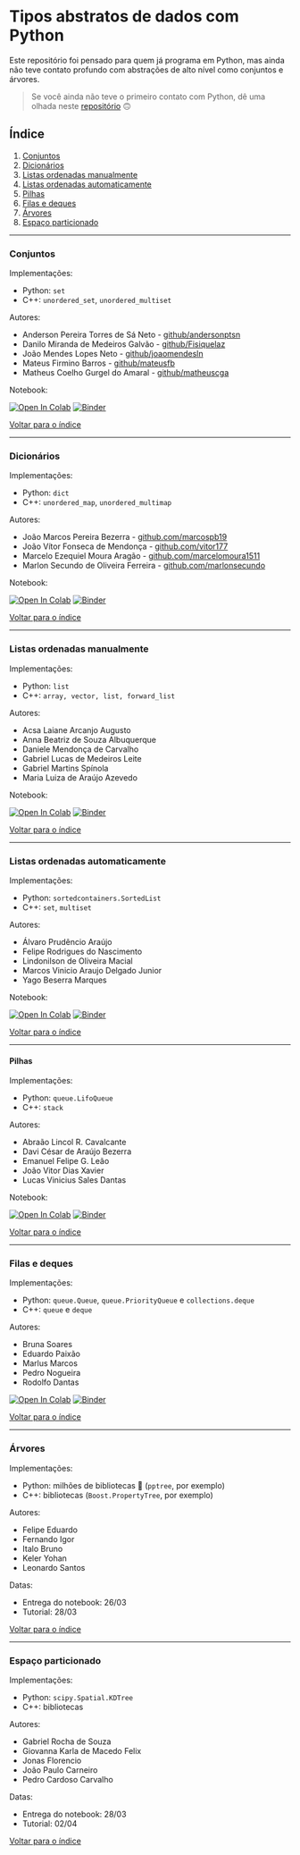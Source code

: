 # Tipos abstratos de dados com Python

Este repositório foi pensado para quem já programa em Python, mas ainda não teve contato profundo com abstrações de alto nível como conjuntos e árvores.

> Se você ainda não teve o primeiro contato com Python, dê uma olhada neste [repositório](https://github.com/leobezerra/python-zero) 🙃

## Índice

1. [Conjuntos](#conjuntos)
2. [Dicionários](#dicionários)
3. [Listas ordenadas manualmente](#listas-ordenadas-manualmente)
4. [Listas ordenadas automaticamente](#listas-ordenadas-automaticamente)
5. [Pilhas](#pilhas)
6. [Filas e deques](#filas-e-deques)
7. [Árvores](#árvores)
8. [Espaço particionado](#espaço-particionado)

---

### Conjuntos

Implementações:
- Python: `set`
- C++: `unordered_set`, `unordered_multiset`

Autores:
- Anderson Pereira Torres de Sá Neto - [github/andersonptsn](https://github.com/andersonptsn)
- Danilo Miranda de Medeiros Galvão - [github/Fisiquelaz](https://github.com/Fisiquelaz)
- João Mendes Lopes Neto - [github/joaomendesln](https://github.com/joaomendesln)
- Mateus Firmino Barros - [github/mateusfb](https://github.com/mateusfb)
- Matheus Coelho Gurgel do Amaral - [github/matheuscga](https://github.com/matheuscga)

Notebook: 

[![Open In Colab](https://colab.research.google.com/assets/colab-badge.svg)](https://colab.research.google.com/github/leobezerra/python-tads/blob/master/notebooks/set.ipynb)
[![Binder](https://mybinder.org/badge_logo.svg)](https://mybinder.org/v2/gh/leobezerra/python-tads/master)

[Voltar para o índice](#índice)

---

### Dicionários

Implementações:
- Python: `dict`
- C++: `unordered_map`, `unordered_multimap`

Autores:
- João Marcos Pereira Bezerra - [github.com/marcospb19](https://github.com/marcospb19)
- João Vítor Fonseca de Mendonça - [github.com/vitor177](https://github.com/vitor177)
- Marcelo Ezequiel Moura Aragão - [github.com/marcelomoura1511](https://github.com/marcelomoura1511)
- Marlon Secundo de Oliveira Ferreira - [github.com/marlonsecundo](https://github.com/marlonsecundo)

Notebook: 

[![Open In Colab](https://colab.research.google.com/assets/colab-badge.svg)](https://colab.research.google.com/github/leobezerra/python-tads/blob/master/notebooks/dict.ipynb)
[![Binder](https://mybinder.org/badge_logo.svg)](https://mybinder.org/v2/gh/leobezerra/python-tads/master)

[Voltar para o índice](#índice)

---

### Listas ordenadas manualmente

Implementações:
- Python: `list`
- C++: `array, vector, list, forward_list`

Autores:
- Acsa Laiane Arcanjo Augusto
- Anna Beatriz de Souza Albuquerque
- Daniele Mendonça de Carvalho
- Gabriel Lucas de Medeiros Leite
- Gabriel Martins Spínola
- Maria Luiza de Araújo Azevedo

Notebook: 

[![Open In Colab](https://colab.research.google.com/assets/colab-badge.svg)](https://colab.research.google.com/github/leobezerra/python-tads/blob/master/notebooks/list.ipynb)
[![Binder](https://mybinder.org/badge_logo.svg)](https://mybinder.org/v2/gh/leobezerra/python-tads/master)

[Voltar para o índice](#índice)

---

### Listas ordenadas automaticamente

Implementações:
- Python: `sortedcontainers.SortedList`
- C++: `set`, `multiset`

Autores:
- Álvaro Prudêncio Araújo
- Felipe Rodrigues do Nascimento
- Lindonilson de Oliveira Macial
- Marcos Vinicio Araujo Delgado Junior
- Yago Beserra Marques

Notebook: 

[![Open In Colab](https://colab.research.google.com/assets/colab-badge.svg)](https://colab.research.google.com/github/leobezerra/python-tads/blob/master/notebooks/SortedList.ipynb)
[![Binder](https://mybinder.org/badge_logo.svg)](https://mybinder.org/v2/gh/leobezerra/python-tads/master)

[Voltar para o índice](#índice)

---

#### Pilhas

Implementações:
- Python: `queue.LifoQueue`
- C++: `stack`

Autores:
- Abraão Lincol R. Cavalcante
- Davi César de Araújo Bezerra 
- Emanuel Felipe G. Leão
- João Vitor Dias Xavier
- Lucas Vinicius Sales Dantas

Notebook: 

[![Open In Colab](https://colab.research.google.com/assets/colab-badge.svg)](https://colab.research.google.com/github/leobezerra/python-tads/blob/master/notebooks/LifoQueue.ipynb)
[![Binder](https://mybinder.org/badge_logo.svg)](https://mybinder.org/v2/gh/leobezerra/python-tads/master)

[Voltar para o índice](#índice)

---

### Filas e deques

Implementações:
- Python: `queue.Queue`, `queue.PriorityQueue` e `collections.deque`
- C++: `queue` e `deque`

Autores:
- Bruna Soares
- Eduardo Paixão
- Marlus Marcos
- Pedro Nogueira
- Rodolfo Dantas

[![Open In Colab](https://colab.research.google.com/assets/colab-badge.svg)](https://colab.research.google.com/github/leobezerra/python-tads/blob/master/notebooks/Queue-deque.ipynb)
[![Binder](https://mybinder.org/badge_logo.svg)](https://mybinder.org/v2/gh/leobezerra/python-tads/master)

[Voltar para o índice](#índice)

---

### Árvores

Implementações:
- Python: milhões de bibliotecas 🤠 (`pptree`, por exemplo)
- C++: bibliotecas (`Boost.PropertyTree`, por exemplo)

Autores:
- Felipe Eduardo
- Fernando Igor
- Italo Bruno 
- Keler Yohan
- Leonardo Santos

Datas:
- Entrega do notebook: 26/03
- Tutorial: 28/03

[Voltar para o índice](#índice)

---

### Espaço particionado

Implementações:
- Python: `scipy.Spatial.KDTree`
- C++: bibliotecas

Autores:
- Gabriel Rocha de Souza
- Giovanna Karla de Macedo Felix
- Jonas Florencio
- João Paulo Carneiro
- Pedro Cardoso Carvalho

Datas:
- Entrega do notebook: 28/03
- Tutorial: 02/04

[Voltar para o índice](#índice)

